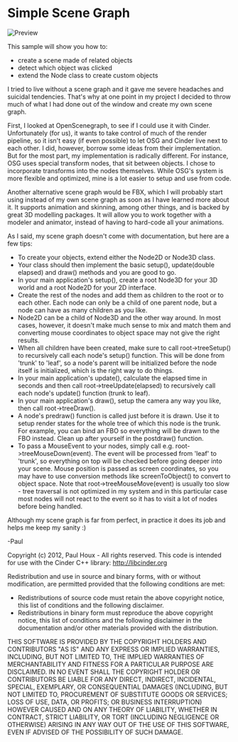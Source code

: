 Simple Scene Graph
==================

![Preview](https://raw.github.com/paulhoux/Cinder-Samples/master/SimpleSceneGraph/PREVIEW.png)

This sample will show you how to:
* create a scene made of related objects
* detect which object was clicked
* extend the Node class to create custom objects


I tried to live without a scene graph and it gave me severe headaches and suicidal tendencies. That's why at one point in my project I decided to throw much of what I had done out of the window and create my own scene graph.


First, I looked at OpenScenegraph, to see if I could use it with Cinder. Unfortunately (for us), it wants to take control of much of the render pipeline, so it isn't easy (if even possible) to let OSG and Cinder live next to each other. I did, however, borrow some ideas from their implementation. But for the most part, my implementation is radically different. For instance, OSG uses special transform nodes, that sit between objects. I chose to incorporate transforms into the nodes themselves. While OSG's system is more flexible and optimized, mine is a lot easier to setup and use from code.


Another alternative scene graph would be FBX, which I will probably start using instead of my own scene graph as soon as I have learned more about it. It supports animation and skinning, among other things, and is backed by great 3D modelling packages. It will allow you to work together with a modeler and animator, instead of having to hard-code all your animations.


As I said, my scene graph doesn't come with documentation, but here are a few tips:
* To create your objects, extend either the Node2D or Node3D class.
* Your class should then implement the basic setup(), update(double elapsed) and draw() methods and you are good to go.
* In your main application's setup(), create a root Node3D for your 3D world and a root Node2D for your 2D interface.
* Create the rest of the nodes and add them as children to the root or to each other. Each node can only be a child of one parent node, but a node can have as many children as you like.
* Node2D can be a child of Node3D and the other way around. In most cases, however, it doesn't make much sense to mix and match them and converting mouse coordinates to object space may not give the right results.
* When all children have been created, make sure to call root->treeSetup() to recursively call each node's setup() function. This will be done from 'trunk' to 'leaf', so a node's parent will be initialized before the node itself is initialized, which is the right way to do things.
* In your main application's update(), calculate the elapsed time in seconds and then call root->treeUpdate(elapsed) to recursively call each node's update() function (trunk to leaf).
* In your main application's draw(), setup the camera any way you like, then call root->treeDraw().
* A node's predraw() function is called just before it is drawn. Use it to setup render states for the whole tree of which this node is the trunk. For example, you can bind an FBO so everything will be drawn to the FBO instead. Clean up after yourself in the postdraw() function.
* To pass a MouseEvent to your nodes, simply call e.g. root->treeMouseDown(event). The event will be processed from 'leaf' to 'trunk', so everything on top will be checked before going deeper into your scene. Mouse position is passed as screen coordinates, so you may have to use conversion methods like screenToObject() to convert to object space. Note that root->treeMouseMove(event) is usually too slow - tree traversal is not optimized in my system and in this particular case most nodes will not react to the event so it has to visit a lot of nodes before being handled. 


Although my scene graph is far from perfect, in practice it does its job and helps me keep my sanity :)


-Paul


Copyright (c) 2012, Paul Houx - All rights reserved. This code is intended for use with the Cinder C++ library: http://libcinder.org

Redistribution and use in source and binary forms, with or without modification, are permitted provided that the following conditions are met:

* Redistributions of source code must retain the above copyright notice, this list of conditions and the following disclaimer.
* Redistributions in binary form must reproduce the above copyright notice, this list of conditions and the following disclaimer in the documentation and/or other materials provided with the distribution.

THIS SOFTWARE IS PROVIDED BY THE COPYRIGHT HOLDERS AND CONTRIBUTORS "AS IS" AND ANY EXPRESS OR IMPLIED WARRANTIES, INCLUDING, BUT NOT LIMITED TO, THE IMPLIED WARRANTIES OF MERCHANTABILITY AND FITNESS FOR A PARTICULAR PURPOSE ARE DISCLAIMED. IN NO EVENT SHALL THE COPYRIGHT HOLDER OR CONTRIBUTORS BE LIABLE FOR ANY DIRECT, INDIRECT, INCIDENTAL, SPECIAL, EXEMPLARY, OR CONSEQUENTIAL DAMAGES (INCLUDING, BUT NOT LIMITED TO, PROCUREMENT OF SUBSTITUTE GOODS OR SERVICES; LOSS OF USE, DATA, OR PROFITS; OR BUSINESS INTERRUPTION) HOWEVER CAUSED AND ON ANY THEORY OF LIABILITY, WHETHER IN CONTRACT, STRICT LIABILITY, OR TORT (INCLUDING NEGLIGENCE OR OTHERWISE) ARISING IN ANY WAY OUT OF THE USE OF THIS SOFTWARE, EVEN IF ADVISED OF THE POSSIBILITY OF SUCH DAMAGE.


